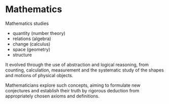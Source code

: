 # Mathematics

Mathematics studies
- quantity (number theory)
- relations (algebra)
- change (calculus)
- space (geometry)
- structure

It evolved through the use of abstraction and logical reasoning, from counting, calculation, measurement and the systematic study of the shapes and motions of physical objects.

Mathematicians explore such concepts, aiming to formulate new conjectures and establish their truth by rigorous deduction from appropriately chosen axioms and definitions.
